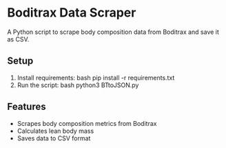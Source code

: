 # Boditrax Data Scraper

A Python script to scrape body composition data from Boditrax and save it as CSV.

## Setup
1. Install requirements: 
bash
pip install -r requirements.txt
2. Run the script:
bash
python3 BTtoJSON.py
## Features
- Scrapes body composition metrics from Boditrax
- Calculates lean body mass
- Saves data to CSV format

